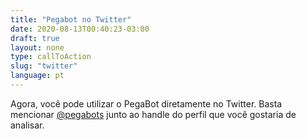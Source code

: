 ```yaml
---
title: "Pegabot no Twitter"
date: 2020-08-13T00:40:23-03:00
draft: true
layout: none
type: callToAction
slug: "twitter"
language: pt
---
```

Agora, você pode utilizar o PegaBot diretamente no Twitter. Basta mencionar [@pegabots](https://twitter.com/pegabots) junto ao handle do perfil que você gostaria de analisar.
